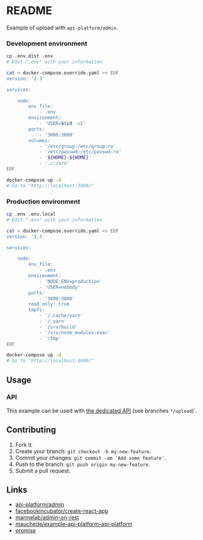 # README

Example of upload with `api-platform/admin`.

### Development environment

```sh
cp .env.dist .env
# Edit ".env" with your information

cat > docker-compose.override.yaml << EOF
version: '2.3'

services:

    node:
        env_file:
            - .env
        environment:
            - 'USER=$(id -u)'
        ports:
            - '3000:3000'
        volumes:
            - '/etc/group:/etc/group:ro'
            - '/etc/passwd:/etc/passwd:ro'
            - '${HOME}:${HOME}'
            - './:/srv'
EOF

docker-compose up -d
# Go to "http://localhost:3000/"
```

### Production environment

```sh
cp .env .env.local
# Edit ".env" with your information

cat > docker-compose.override.yaml << EOF
version: '2.3'

services:

    node:
        env_file:
            - .env
        environment:
            - 'NODE_ENV=production'
            - 'USER=nobody'
        ports:
            - '3000:3000'
        read_only: true
        tmpfs:
            - '/.cache/yarn'
            - '/.yarn'
            - '/srv/build'
            - '/srv/node_modules:exec'
            - '/tmp'
EOF

docker-compose up -d
# Go to "http://localhost:3000/"
```

## Usage

### API

This example can be used with [the dedicated API](https://github.com/mauchede/example-api-platform-api-platform) (see branches `*/upload`)`.

## Contributing

1. Fork it.
2. Create your branch: `git checkout -b my-new-feature`.
3. Commit your changes: `git commit -am 'Add some feature'`.
4. Push to the branch: `git push origin my-new-feature`.
5. Submit a pull request.

## Links

* [api-platform/admin](https://github.com/api-platform/admin)
* [facebookincubator/create-react-app](https://github.com/facebookincubator/create-react-app)
* [marmelab/admin-on-rest](https://github.com/marmelab/admin-on-rest)
* [mauchede/example-api-platform-api-platform](https://github.com/mauchede/example-api-platform-api-platform)
* [promise](https://developer.mozilla.org/en-US/docs/Web/JavaScript/Reference/Global_Objects/Promise)
